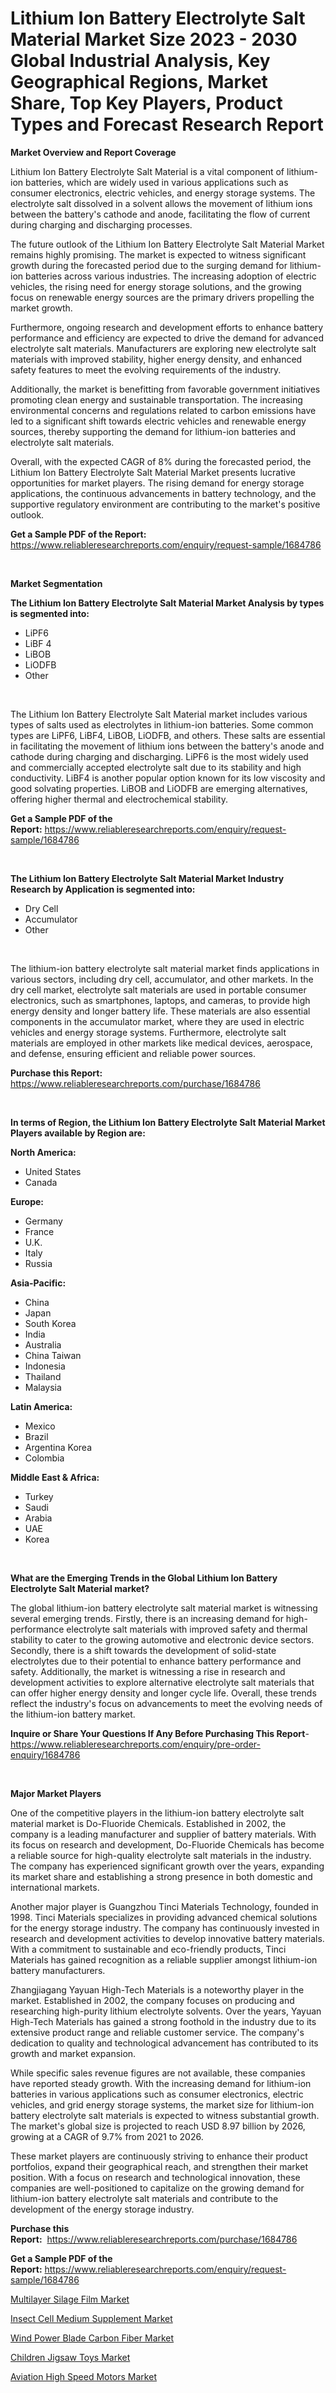 <p><h1>Lithium Ion Battery Electrolyte Salt Material Market Size 2023 - 2030 Global Industrial Analysis, Key Geographical Regions, Market Share, Top Key Players, Product Types and Forecast Research Report</h1></p><p><strong>Market Overview and Report Coverage</strong></p>
<p><p>Lithium Ion Battery Electrolyte Salt Material is a vital component of lithium-ion batteries, which are widely used in various applications such as consumer electronics, electric vehicles, and energy storage systems. The electrolyte salt dissolved in a solvent allows the movement of lithium ions between the battery's cathode and anode, facilitating the flow of current during charging and discharging processes.</p><p>The future outlook of the Lithium Ion Battery Electrolyte Salt Material Market remains highly promising. The market is expected to witness significant growth during the forecasted period due to the surging demand for lithium-ion batteries across various industries. The increasing adoption of electric vehicles, the rising need for energy storage solutions, and the growing focus on renewable energy sources are the primary drivers propelling the market growth.</p><p>Furthermore, ongoing research and development efforts to enhance battery performance and efficiency are expected to drive the demand for advanced electrolyte salt materials. Manufacturers are exploring new electrolyte salt materials with improved stability, higher energy density, and enhanced safety features to meet the evolving requirements of the industry.</p><p>Additionally, the market is benefitting from favorable government initiatives promoting clean energy and sustainable transportation. The increasing environmental concerns and regulations related to carbon emissions have led to a significant shift towards electric vehicles and renewable energy sources, thereby supporting the demand for lithium-ion batteries and electrolyte salt materials.</p><p>Overall, with the expected CAGR of 8% during the forecasted period, the Lithium Ion Battery Electrolyte Salt Material Market presents lucrative opportunities for market players. The rising demand for energy storage applications, the continuous advancements in battery technology, and the supportive regulatory environment are contributing to the market's positive outlook.</p></p>
<p><strong>Get a Sample PDF of the Report:</strong> <a href="https://www.reliableresearchreports.com/enquiry/request-sample/1684786">https://www.reliableresearchreports.com/enquiry/request-sample/1684786</a></p>
<p>&nbsp;</p>
<p><strong>Market Segmentation</strong></p>
<p><strong>The Lithium Ion Battery Electrolyte Salt Material Market Analysis by types is segmented into:</strong></p>
<p><ul><li>LiPF6</li><li>LiBF 4</li><li>LiBOB</li><li>LiODFB</li><li>Other</li></ul></p>
<p>&nbsp;</p>
<p><p>The Lithium Ion Battery Electrolyte Salt Material market includes various types of salts used as electrolytes in lithium-ion batteries. Some common types are LiPF6, LiBF4, LiBOB, LiODFB, and others. These salts are essential in facilitating the movement of lithium ions between the battery's anode and cathode during charging and discharging. LiPF6 is the most widely used and commercially accepted electrolyte salt due to its stability and high conductivity. LiBF4 is another popular option known for its low viscosity and good solvating properties. LiBOB and LiODFB are emerging alternatives, offering higher thermal and electrochemical stability.</p></p>
<p><strong>Get a Sample PDF of the Report:</strong>&nbsp;<a href="https://www.reliableresearchreports.com/enquiry/request-sample/1684786">https://www.reliableresearchreports.com/enquiry/request-sample/1684786</a></p>
<p>&nbsp;</p>
<p><strong>The Lithium Ion Battery Electrolyte Salt Material Market Industry Research by Application is segmented into:</strong></p>
<p><ul><li>Dry Cell</li><li>Accumulator</li><li>Other</li></ul></p>
<p>&nbsp;</p>
<p><p>The lithium-ion battery electrolyte salt material market finds applications in various sectors, including dry cell, accumulator, and other markets. In the dry cell market, electrolyte salt materials are used in portable consumer electronics, such as smartphones, laptops, and cameras, to provide high energy density and longer battery life. These materials are also essential components in the accumulator market, where they are used in electric vehicles and energy storage systems. Furthermore, electrolyte salt materials are employed in other markets like medical devices, aerospace, and defense, ensuring efficient and reliable power sources.</p></p>
<p><strong>Purchase this Report:</strong>&nbsp; <a href="https://www.reliableresearchreports.com/purchase/1684786">https://www.reliableresearchreports.com/purchase/1684786</a></p>
<p>&nbsp;</p>
<p><strong>In terms of Region, the Lithium Ion Battery Electrolyte Salt Material Market Players available by Region are:</strong></p>
<p>
    <p> <strong> North America: </strong>
        <ul>
            <li>United States</li>
            <li>Canada</li>
        </ul>
        </p> 
    <p> <strong> Europe: </strong>
        <ul>
            <li>Germany</li>
            <li>France</li>
            <li>U.K.</li>
            <li>Italy</li>
            <li>Russia</li>
        </ul>
        </p> 
    <p> <strong> Asia-Pacific: </strong>
        <ul>
            <li>China</li>
            <li>Japan</li>
            <li>South Korea</li>
            <li>India</li>
            <li>Australia</li>
            <li>China Taiwan</li>
            <li>Indonesia</li>
            <li>Thailand</li>
            <li>Malaysia</li>
        </ul>
        </p> 
    <p> <strong> Latin America: </strong>
        <ul>
            <li>Mexico</li>
            <li>Brazil</li>
            <li>Argentina Korea</li>
            <li>Colombia</li>
        </ul>
        </p> 
    <p> <strong> Middle East & Africa: </strong>
        <ul>
            <li>Turkey</li>
            <li>Saudi</li>
            <li>Arabia</li>
            <li>UAE</li>
            <li>Korea</li>
        </ul>
    </p>
    </p>
<p>&nbsp;</p>
<p><strong>What are the Emerging Trends in the Global Lithium Ion Battery Electrolyte Salt Material market?</strong></p>
<p><p>The global lithium-ion battery electrolyte salt material market is witnessing several emerging trends. Firstly, there is an increasing demand for high-performance electrolyte salt materials with improved safety and thermal stability to cater to the growing automotive and electronic device sectors. Secondly, there is a shift towards the development of solid-state electrolytes due to their potential to enhance battery performance and safety. Additionally, the market is witnessing a rise in research and development activities to explore alternative electrolyte salt materials that can offer higher energy density and longer cycle life. Overall, these trends reflect the industry's focus on advancements to meet the evolving needs of the lithium-ion battery market.</p></p>
<p><strong>Inquire or Share Your Questions If Any Before Purchasing This Report</strong>- <a href="https://www.reliableresearchreports.com/enquiry/pre-order-enquiry/1684786">https://www.reliableresearchreports.com/enquiry/pre-order-enquiry/1684786</a></p>
<p>&nbsp;</p>
<p><strong>Major Market Players</strong></p>
<p><p>One of the competitive players in the lithium-ion battery electrolyte salt material market is Do-Fluoride Chemicals. Established in 2002, the company is a leading manufacturer and supplier of battery materials. With its focus on research and development, Do-Fluoride Chemicals has become a reliable source for high-quality electrolyte salt materials in the industry. The company has experienced significant growth over the years, expanding its market share and establishing a strong presence in both domestic and international markets.</p><p>Another major player is Guangzhou Tinci Materials Technology, founded in 1998. Tinci Materials specializes in providing advanced chemical solutions for the energy storage industry. The company has continuously invested in research and development activities to develop innovative battery materials. With a commitment to sustainable and eco-friendly products, Tinci Materials has gained recognition as a reliable supplier amongst lithium-ion battery manufacturers.</p><p>Zhangjiagang Yayuan High-Tech Materials is a noteworthy player in the market. Established in 2002, the company focuses on producing and researching high-purity lithium electrolyte solvents. Over the years, Yayuan High-Tech Materials has gained a strong foothold in the industry due to its extensive product range and reliable customer service. The company's dedication to quality and technological advancement has contributed to its growth and market expansion.</p><p>While specific sales revenue figures are not available, these companies have reported steady growth. With the increasing demand for lithium-ion batteries in various applications such as consumer electronics, electric vehicles, and grid energy storage systems, the market size for lithium-ion battery electrolyte salt materials is expected to witness substantial growth. The market's global size is projected to reach USD 8.97 billion by 2026, growing at a CAGR of 9.7% from 2021 to 2026.</p><p>These market players are continuously striving to enhance their product portfolios, expand their geographical reach, and strengthen their market position. With a focus on research and technological innovation, these companies are well-positioned to capitalize on the growing demand for lithium-ion battery electrolyte salt materials and contribute to the development of the energy storage industry.</p></p>
<p><strong>Purchase this Report:</strong>&nbsp;&nbsp;<a href="https://www.reliableresearchreports.com/purchase/1684786">https://www.reliableresearchreports.com/purchase/1684786</a></p>
<p></p>
<p><strong>Get a Sample PDF of the Report:</strong>&nbsp;<a href="https://www.reliableresearchreports.com/enquiry/request-sample/1684786">https://www.reliableresearchreports.com/enquiry/request-sample/1684786</a></p>
<p><p><a href="https://www.linkedin.com/pulse/multilayer-silage-film-market-research-report-provides/">Multilayer Silage Film Market</a></p><p><a href="https://medium.com/@lottiejerde6456/insect-cell-medium-supplement-market-size-market-outlook-and-market-forecast-2023-to-2030-9d181f756741">Insect Cell Medium Supplement Market</a></p><p><a href="https://medium.com/@shanieprice69879/wind-power-blade-carbon-fiber-market-size-market-outlook-and-market-forecast-2023-to-2030-52ca7862687d">Wind Power Blade Carbon Fiber Market</a></p><p><a href="https://www.linkedin.com/pulse/children-jigsaw-toys-market-research-report-provides-thorough/">Children Jigsaw Toys Market</a></p><p><a href="https://www.linkedin.com/pulse/aviation-high-speed-motors-market-share-amp-new-trends-analysis/">Aviation High Speed Motors Market</a></p></p>